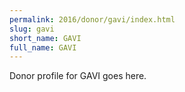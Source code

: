 ```yaml
---
permalink: 2016/donor/gavi/index.html
slug: gavi
short_name: GAVI
full_name: GAVI
---
```


Donor profile for GAVI goes here.
